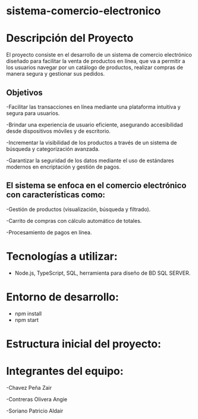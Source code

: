 # sistema-comercio-electronico
# Descripción del Proyecto

El proyecto consiste en el desarrollo de un sistema de comercio electrónico diseñado para facilitar la venta de productos en línea, que va a permitir a los usuarios navegar por un catálogo de productos, realizar compras de manera segura y gestionar sus pedidos.

## Objetivos 

-Facilitar las transacciones en línea mediante una plataforma intuitiva y segura para usuarios.

-Brindar una experiencia de usuario eficiente, asegurando accesibilidad desde dispositivos móviles y de escritorio.

-Incrementar la visibilidad de los productos a través de un sistema de búsqueda y categorización avanzada.

-Garantizar la seguridad de los datos mediante el uso de estándares modernos en encriptación y gestión de pagos.

## El sistema se enfoca en el comercio electrónico con características como:

-Gestión de productos (visualización, búsqueda y filtrado).

-Carrito de compras con cálculo automático de totales.

-Procesamiento de pagos en línea.

# Tecnologías a utilizar:

* Node.js, TypeScript, SQL, herramienta para diseño de BD SQL SERVER.

# Entorno de desarrollo:

- npm install
- npm start

# Estructura inicial del proyecto:

# Integrantes del equipo:

-Chavez Peña Zair

-Contreras Olivera Angie

-Soriano Patricio Aldair

